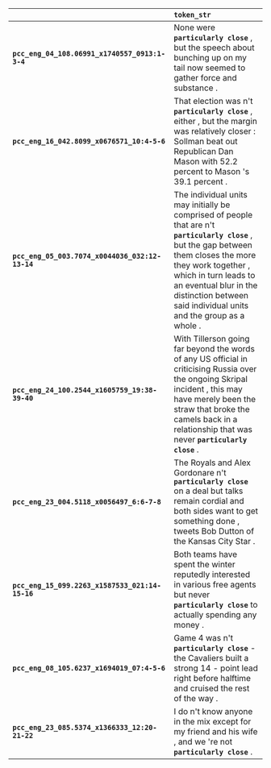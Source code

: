 |                                                 | `token_str`                                                                                                                                                                                                                                                                           |
|:------------------------------------------------|:--------------------------------------------------------------------------------------------------------------------------------------------------------------------------------------------------------------------------------------------------------------------------------------|
| **`pcc_eng_04_108.06991_x1740557_0913:1-3-4`**  | None were __``particularly close``__ , but the speech about bunching up on my tail now seemed to gather force and substance .                                                                                                                                                         |
| **`pcc_eng_16_042.8099_x0676571_10:4-5-6`**     | That election was n't __``particularly close``__ , either , but the margin was relatively closer : Sollman beat out Republican Dan Mason with 52.2 percent to Mason 's 39.1 percent .                                                                                                 |
| **`pcc_eng_05_003.7074_x0044036_032:12-13-14`** | The individual units may initially be comprised of people that are n't __``particularly close``__ , but the gap between them closes the more they work together , which in turn leads to an eventual blur in the distinction between said individual units and the group as a whole . |
| **`pcc_eng_24_100.2544_x1605759_19:38-39-40`**  | With Tillerson going far beyond the words of any US official in criticising Russia over the ongoing Skripal incident , this may have merely been the straw that broke the camels back in a relationship that was never __``particularly close``__ .                                   |
| **`pcc_eng_23_004.5118_x0056497_6:6-7-8`**      | The Royals and Alex Gordonare n't __``particularly close``__ on a deal but talks remain cordial and both sides want to get something done , tweets Bob Dutton of the Kansas City Star .                                                                                               |
| **`pcc_eng_15_099.2263_x1587533_021:14-15-16`** | Both teams have spent the winter reputedly interested in various free agents but never __``particularly close``__ to actually spending any money .                                                                                                                                    |
| **`pcc_eng_08_105.6237_x1694019_07:4-5-6`**     | Game 4 was n't __``particularly close``__ - the Cavaliers built a strong 14 - point lead right before halftime and cruised the rest of the way .                                                                                                                                      |
| **`pcc_eng_23_085.5374_x1366333_12:20-21-22`**  | I do n't know anyone in the mix except for my friend and his wife , and we 're not __``particularly close``__ .                                                                                                                                                                       |
